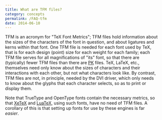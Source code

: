 ```yaml
---
title: What are TFM files?
category: concepts
permalink: /FAQ-tfm
date: 2014-06-10
---
```


TFM is an acronym for "TeX Font Metrics"; TFM files hold
information about the sizes of the characters of the font in question,
and about ligatures and kerns within that font.  One TFM file is
needed for each font used by TeX, that is for each design (point)
size for each weight for each family; each TFM file serves for all
magnifications of "its" font, so that there are (typically) fewer
TFM files than there are [PK](FAQ-pk) files.  TeX,
LaTeX, etc.,
themselves need only know about the sizes of characters and their
interactions with each other, but not what characters look like.  By
contrast, TFM files are not, in principle, needed by the
DVI driver, which only needs to know about the glyphs that each
character selects, so as to print or display them.

Note that TrueType and OpenType fonts contain the necessary metrics,
so that [XeTeX](FAQ-xetex) and [LuaTeX](FAQ-luatex), using
such fonts, have no need of TFM files.  A corollary of this is
that setting up fonts for use by these engines is far _easier_.

